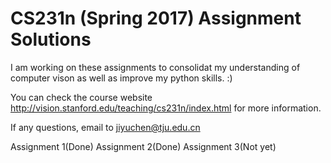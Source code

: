 # CS231n (Spring 2017) Assignment Solutions

I am working on these assignments to consolidat my understanding of computer vison as well as improve my python skills. :)

You can check the course website http://vision.stanford.edu/teaching/cs231n/index.html for more information.

If any questions, email to jiyuchen@tju.edu.cn

Assignment 1(Done)
Assignment 2(Done)
Assignment 3(Not yet)
